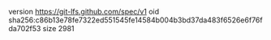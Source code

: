 version https://git-lfs.github.com/spec/v1
oid sha256:c86b13e78fe7322ed551545fe14584b004b3bd37da483f6526e6f76fda702f53
size 2981

